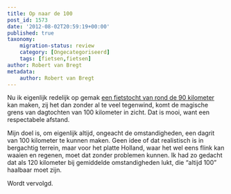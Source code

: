 ```yaml
---
title: Op naar de 100
post_id: 1573
date: '2012-08-02T20:59:19+00:00'
published: true
taxonomy:
    migration-status: review
    category: [Ongecategoriseerd]
    tags: [fietsen,fietsen]
author: Robert van Bregt
metadata:
    author: Robert van Bregt
---
```

Nu ik eigenlijk redelijk op gemak [een fietstocht van rond de 90 kilometer](/van-ouddorp-naar-capelle-1560/ "Van Ouddorp naar Capelle") kan maken, zij het dan zonder al te veel tegenwind, komt de magische grens van dagtochten van 100 kilometer in zicht. Dat is mooi, want een respectabele afstand.

Mijn doel is, om eigenlijk altijd, ongeacht de omstandigheden, een dagrit van 100 kilometer te kunnen maken. Geen idee of dat realistisch is in bergachtig terrein, maar voor het platte Holland, waar het wel eens flink kan waaien en regenen, moet dat zonder problemen kunnen. Ik had zo gedacht dat als 120 kilometer bij gemiddelde omstandigheden lukt, die “altijd 100” haalbaar moet zijn.

Wordt vervolgd.